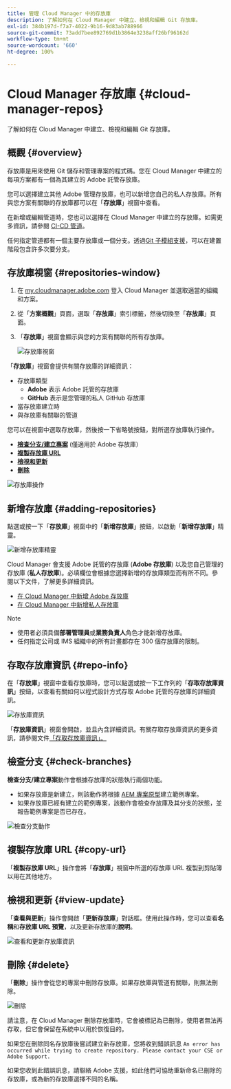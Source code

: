 ```yaml
---
title: 管理 Cloud Manager 中的存放庫
description: 了解如何在 Cloud Manager 中建立、檢視和編輯 Git 存放庫。
exl-id: 384b197d-f7a7-4022-9b16-9d83ab788966
source-git-commit: 73add7bee892769d1b3864e3238aff26bf96162d
workflow-type: tm+mt
source-wordcount: '660'
ht-degree: 100%

---
```



# Cloud Manager 存放庫 {#cloud-manager-repos}

了解如何在 Cloud Manager 中建立、檢視和編輯 Git 存放庫。

## 概觀 {#overview}

存放庫是用來使用 Git 儲存和管理專案的程式碼。您在 Cloud Manager 中建立的每項方案都有一個為其建立的 Adob&#x200B;&#x200B;e 託管存放庫。

您可以選擇建立其他 Adob&#x200B;&#x200B;e 管理存放庫，也可以新增您自己的私人存放庫。所有與您方案有關聯的存放庫都可以在「**存放庫**」視窗中查看。

在新增或編輯管道時，您也可以選擇在 Cloud Manager 中建立的存放庫。如需更多資訊，請參閱 [CI-CD 管道](/help/overview/ci-cd-pipelines.md)。

任何指定管道都有一個主要存放庫或一個分支。透過[Git 子模組支援](git-submodules.md)，可以在建置階段包含許多次要分支。

## 存放庫視窗 {#repositories-window}

1. 在 [my.cloudmanager.adobe.com](https://my.cloudmanager.adobe.com/) 登入 Cloud Manager 並選取適當的組織和方案。

1. 從「**方案概觀**」頁面，選取「**存放庫**」索引標籤，然後切換至「**存放庫**」頁面。

1. 「**存放庫**」視窗會顯示與您的方案有關聯的所有存放庫。

   ![存放庫視窗](assets/repositories.png)

「**存放庫**」視窗會提供有關存放庫的詳細資訊：

* 存放庫類型
   * **Adobe** 表示 Adob&#x200B;&#x200B;e 託管的存放庫
   * **GitHub** 表示是您管理的私人 GitHub 存放庫
* 當存放庫建立時
* 與存放庫有關聯的管道

您可以在視窗中選取存放庫，然後按一下省略號按鈕，對所選存放庫執行操作。

* **[檢查分支/建立專案](#check-branches)** (僅適用於 Adob&#x200B;&#x200B;e 存放庫）
* **[複製存放庫 URL](#copy-url)**
* **[檢視和更新](#view-update)**
* **[刪除](#delete)**

![存放庫操作](assets/repository-actions.png)

## 新增存放庫 {#adding-repositories}

點選或按一下「**存放庫**」視窗中的「**新增存放庫**」按鈕，以啟動「**新增存放庫**」精靈。

![新增存放庫精靈](assets/add-repository-wizard.png)

Cloud Manager 會支援 Adobe 託管的存放庫 (**Adobe 存放庫**) 以及您自己管理的存放庫 (**私人存放庫**)。必填欄位會根據您選擇新增的存放庫類型而有所不同。參閱以下文件，了解更多詳細資訊。

* [在 Cloud Manager 中新增 Adob&#x200B;&#x200B;e 存放庫](adobe-repositories.md)
* [在 Cloud Manager 中新增私人存放庫](private-repositories.md)

>[!NOTE]
>
>* 使用者必須具備&#x200B;**部署管理員**&#x200B;或&#x200B;**業務負責人**&#x200B;角色才能新增存放庫。
>* 任何指定公司或 IMS 組織中的所有計畫都存在 300 個存放庫的限制。

## 存取存放庫資訊 {#repo-info}

在「**存放庫**」視窗中查看存放庫時，您可以點選或按一下工作列的「**存取存放庫資訊**」按鈕，以查看有關如何以程式設計方式存取 Adobe 託管的存放庫的詳細資訊。

![存放庫資訊](assets/access-repo-info.png)

「**存放庫資訊**」視窗會開啟，並且內含詳細資訊。有關存取存放庫資訊的更多資訊，請參閱文件[「存取存放庫資訊」。](accessing-repositories.md)

## 檢查分支 {#check-branches}

**檢查分支/建立專案**&#x200B;動作會根據存放庫的狀態執行兩個功能。

* 如果存放庫是新建立，則該動作將根據 [AEM 專案原型](https://experienceleague.adobe.com/zh-hant/docs/experience-manager-core-components/using/developing/archetype/overview)建立範例專案。
* 如果存放庫已經有建立的範例專案，該動作會檢查存放庫及其分支的狀態，並報告範例專案是否已存在。

![檢查分支動作](assets/check-branches.png)

## 複製存放庫 URL {#copy-url}

「**複製存放庫 URL**」操作會將「**存放庫**」視窗中所選的存放庫 URL 複製到剪貼簿以用在其他地方。

## 檢視和更新 {#view-update}

「**查看與更新**」操作會開啟「**更新存放庫**」對話框。使用此操作時，您可以查看&#x200B;**名稱**&#x200B;和&#x200B;**存放庫 URL 預覽**，以及更新存放庫的&#x200B;**說明**。

![查看和更新&#x200B;&#x200B;存放庫資訊](assets/update-repository.png)

## 刪除 {#delete}

「**刪除**」操作會從您的專案中刪除存放庫。如果存放庫與管道有關聯，則無法刪除。

![刪除](assets/delete.png)

請注意，在 Cloud Manager 刪除存放庫時，它會被標記為已刪除，使用者無法再存取，但它會保留在系統中以用於恢復目的。

如果您在刪除同名存放庫後嘗試建立新存放庫，您將收到錯誤訊息 `An error has occurred while trying to create repository. Please contact your CSE or Adobe Support.`

如果您收到此錯誤訊息，請聯絡 Adobe 支援，如此他們可協助重新命名已刪除的存放庫，或為新的存放庫選擇不同的名稱。
